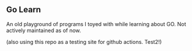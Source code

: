 ## Go Learn
An old playground of programs I toyed with while learning about GO. Not actively maintained as of now.

(also using this repo as a testing site for github actions. Test2!)

